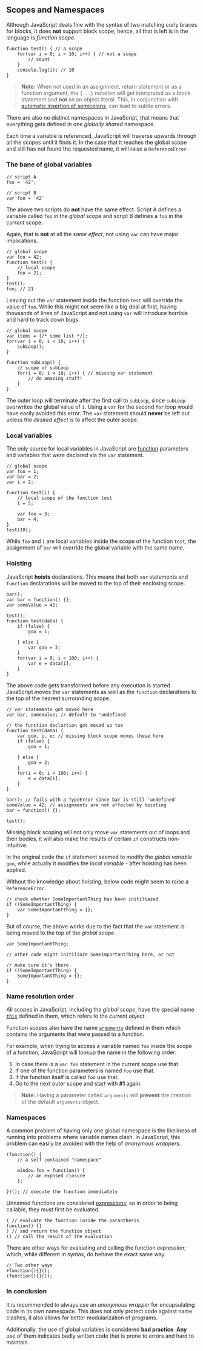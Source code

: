 ## Scopes and Namespaces

Although JavaScript deals fine with the syntax of two matching curly
braces for blocks, it does **not** support block scope; hence, all that is left 
is in the language is *function scope*.

    function test() { // a scope
        for(var i = 0; i < 10; i++) { // not a scope
            // count
        }
        console.log(i); // 10
    }

> **Note:** When not used in an assignment, return statement or as a function 
> argument, the `{...}` notation will get interpreted as a block statement and 
> **not** as an object literal. This, in conjunction with 
> [automatic insertion of semicolons](#core.semicolon), can lead to subtle errors.

There are also no distinct namespaces in JavaScript, that means that everything 
gets defined in one *globally shared* namespace.

Each time a variable is referenced, JavaScript will traverse upwards through all 
the scopes until it finds it. In the case that it reaches the global scope and 
still has not found the requested name, it will raise a `ReferenceError`.

### The bane of global variables

    // script A
    foo = '42';

    // script B
    var foo = '42'

The above two scripts do **not** have the same effect. Script A defines a 
variable called `foo` in the *global* scope and script B defines a `foo` in the
*current* scope.

Again, that is **not** at all the *same effect*, not using `var` can have major 
implications.

    // global scope
    var foo = 42;
    function test() {
        // local scope
        foo = 21;
    }
    test();
    foo; // 21

Leaving out the `var` statement inside the function `test` will override the 
value of `foo`. While this might not seem like a big deal at first, having 
thousands of lines of JavaScript and not using `var` will introduce horrible and 
hard to track down bugs.
    
    // global scope
    var items = [/* some list */];
    for(var i = 0; i < 10; i++) {
        subLoop();
    }

    function subLoop() {
        // scope of subLoop
        for(i = 0; i < 10; i++) { // missing var statement
            // do amazing stuff!
        }
    }
    
The outer loop will terminate after the first call to `subLoop`,  since `subLoop`
overwrites the global value of `i`. Using a `var` for the second `for` loop would
have easily avoided this error. The `var` statement should **never** be left out 
unless the *desired effect* is to affect the outer scope.

### Local variables

The only source for local variables in JavaScript are
[function](#function.general) parameters and variables that were declared via the 
`var` statement.

    // global scope
    var foo = 1;
    var bar = 2;
    var i = 2;

    function test(i) {
        // local scope of the function test
        i = 5;

        var foo = 3;
        bar = 4;
    }
    test(10);

While `foo` and `i` are local variables inside the scope of the function `test`,
the assignment of `bar` will override the global variable with the same name.

### Hoisting

JavaScript **hoists** declarations. This means that both `var` statements and
`function` declarations will be moved to the top of their enclosing scope.

    bar();
    var bar = function() {};
    var someValue = 42;

    test();
    function test(data) {
        if (false) {
            goo = 1;

        } else {
            var goo = 2;
        }
        for(var i = 0; i < 100; i++) {
            var e = data[i];
        }
    }

The above code gets transformed before any execution is started. JavaScript moves
the `var` statements as well as the `function` declarations to the top of the 
nearest surrounding scope.

    // var statements got moved here
    var bar, someValue; // default to 'undefined'

    // the function declartion got moved up too
    function test(data) {
        var goo, i, e; // missing block scope moves these here
        if (false) {
            goo = 1;

        } else {
            goo = 2;
        }
        for(i = 0; i < 100; i++) {
            e = data[i];
        }
    }

    bar(); // fails with a TypeError since bar is still 'undefined'
    someValue = 42; // assignments are not affected by hoisting
    bar = function() {};

    test();

Missing block scoping will not only move `var` statements out of loops and
their bodies, it will also make the results of certain `if` constructs 
non-intuitive.

In the original code the `if` statement seemed to modify the *global 
variable* `goo`, while actually it modifies the *local variable* - after hoisting 
has been applied.

Without the knowledge about *hoisting*, below code might seem to raise a 
`ReferenceError`.

    // check whether SomeImportantThing has been initiliazed
    if (!SomeImportantThing) {
        var SomeImportantThing = {};
    }

But of course, the above works due to the fact that the `var` statement is being 
moved to the top of the *global scope*.

    var SomeImportantThing;

    // other code might initiliaze SomeImportantThing here, or not

    // make sure it's there
    if (!SomeImportantThing) {
        SomeImportantThing = {};
    }

### Name resolution order

All scopes in JavaScript, including the *global scope*, have the special name 
[`this`](#function.this) defined in them, which refers to the *current object*. 

Function scopes also have the name [`arguments`](#function.arguments) defined in
them which contains the arguments that were passed to a function.

For example, when trying to access a variable named `foo` inside the scope of a 
function, JavaScript will lookup the name in the following order:

 1. In case there is a `var foo` statement in the current scope use that.
 2. If one of the function parameters is named `foo` use that.
 3. If the function itself is called `foo` use that.
 4. Go to the next outer scope and start with **#1** again.

> **Note:** Having a parameter called `arguments` will **prevent** the creation 
> of the default `arguments` object.

### Namespaces

A common problem of having only one global namespace is the likeliness of running
into problems where variable names clash. In JavaScript, this problem can
easily be avoided with the help of *anonymous wrappers*.

    (function() {
        // a self contained "namespace"
        
        window.foo = function() {
            // an exposed closure
        };

    })(); // execute the function immediately


Unnamed functions are considered [expressions](#function.general); so in order to
being callable, they must first be evaluated.

    ( // evaluate the function inside the paranthesis
    function() {}
    ) // and return the function object
    () // call the result of the evaluation

There are other ways for evaluating and calling the function expression; which, 
while different in syntax, do behave the exact same way.

    // Two other ways
    +function(){}();
    (function(){}());

### In conclusion

It is recommended to always use an *anonymous wrapper* for encapsulating code in 
its own namespace. This does not only protect code against name clashes, it 
also allows for better modularization of programs.

Additionally, the use of global variables is considered **bad practice**. **Any**
use of them indicates badly written code that is prone to errors and hard to maintain.

